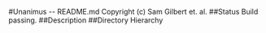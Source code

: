 <!--
	Unanimus - README.md
	Copyright (c) Sam Gilbert et. al.
-->
#Unanimus -- README.md
Copyright (c) Sam Gilbert et. al.
##Status
Build passing.
##Description
##Directory Hierarchy
<!-- vim : set ts=2 sw=2 et syn=markdown : -->

